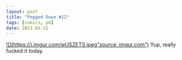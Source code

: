 ```yaml
---
layout: post
title: "Pegged Down #12"
tags: [comics, pd]
date: 2021-03-31
---
```

<!-- #93 -->
[![](https://i.imgur.com/wUSZETS.jpeg"source: imgur.com")](https://i.imgur.com/wUSZETS.jpeg)
Yup, really fucked it today.
